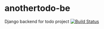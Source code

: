 # anothertodo-be
Django backend for todo project
[![Build Status](https://travis-ci.com/HASSAN1A/another-to-do-be.svg?branch=main)](https://travis-ci.com/HASSAN1A/another-to-do-be)
